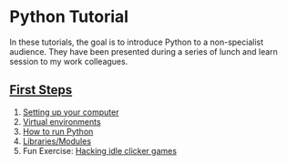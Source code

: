 # Python Tutorial

In these tutorials, the goal is to introduce Python to a non-specialist audience. They have been presented during a series of lunch and learn session to my work colleagues.

## [First Steps](01-FirstSteps/README.md)
1. [Setting up your computer](01-FirstSteps/Preparation.md)
2. [Virtual environments](01-FirstSteps/VirtualEnvironments.md)
3. [How to run Python](01-FirstSteps/HowToRun.md)
4. [Libraries/Modules](01-FirstSteps/Libraries.md)
5. Fun Exercise: [Hacking idle clicker games](01-FirstSteps/IdleClicker.md)
